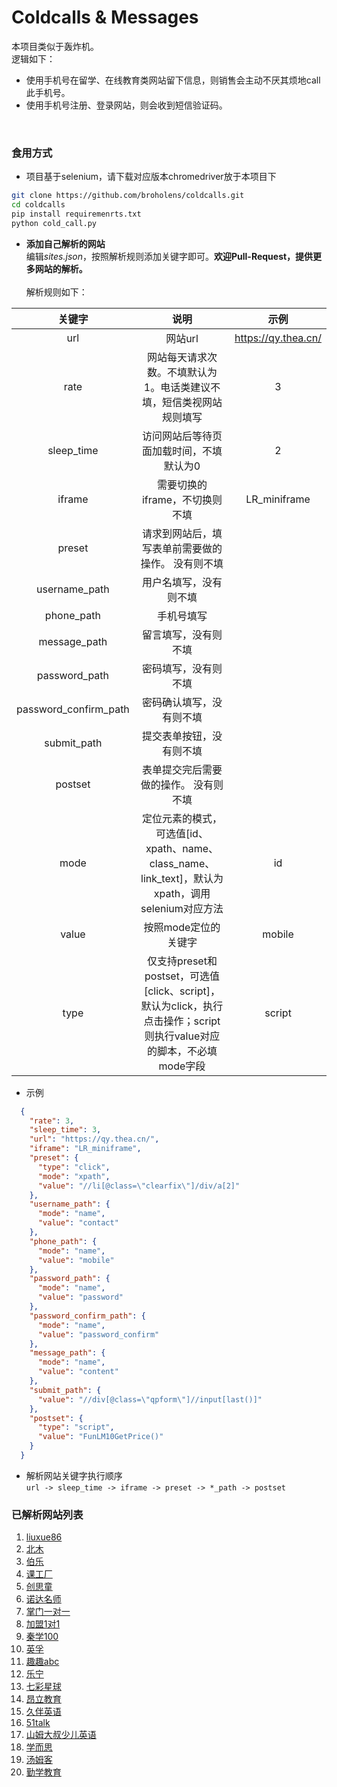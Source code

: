 # Coldcalls & Messages

本项目类似于轰炸机。<br>
逻辑如下：
- 使用手机号在留学、在线教育类网站留下信息，则销售会主动不厌其烦地call此手机号。
- 使用手机号注册、登录网站，则会收到短信验证码。
<br>

### 食用方式
- 项目基于selenium，请下载对应版本chromedriver放于本项目下
```bash
git clone https://github.com/broholens/coldcalls.git
cd coldcalls
pip install requiremenrts.txt
python cold_call.py
```
- **添加自己解析的网站**<br>
编辑*sites.json*，按照解析规则添加关键字即可。**欢迎Pull-Request，提供更多网站的解析。**<br><br>
解析规则如下：

| 关键字 | 说明 | 示例 |
| :-----: | :----: | :----: |
| url | 网站url | https://qy.thea.cn/ |
| rate | 网站每天请求次数。不填默认为1。电话类建议不填，短信类视网站规则填写 | 3 |
| sleep_time | 访问网站后等待页面加载时间，不填默认为0 | 2 |
| iframe | 需要切换的iframe，不切换则不填 | LR_miniframe |
| preset | 请求到网站后，填写表单前需要做的操作。 没有则不填|  |
| username_path | 用户名填写，没有则不填 |  |
| phone_path | 手机号填写 |  |
| message_path | 留言填写，没有则不填 |  |
| password_path | 密码填写，没有则不填 |  |
| password_confirm_path | 密码确认填写，没有则不填 |  |
| submit_path | 提交表单按钮，没有则不填 |  |
| postset | 表单提交完后需要做的操作。 没有则不填|  |
| mode | 定位元素的模式，可选值[id、xpath、name、class_name、link_text]，默认为xpath，调用selenium对应方法 | id |
| value | 按照mode定位的关键字 | mobile |
| type | 仅支持preset和postset，可选值[click、script]，默认为click，执行点击操作；script则执行value对应的脚本，不必填mode字段 | script |

- 示例
```json
  {
    "rate": 3,
    "sleep_time": 3,
    "url": "https://qy.thea.cn/",  
    "iframe": "LR_miniframe",
    "preset": {
      "type": "click",
      "mode": "xpath",
      "value": "//li[@class=\"clearfix\"]/div/a[2]"
    },
    "username_path": {
      "mode": "name",  
      "value": "contact"
    },
    "phone_path": {
      "mode": "name",
      "value": "mobile"
    },
    "password_path": {
      "mode": "name",
      "value": "password"
    },
    "password_confirm_path": {
      "mode": "name",
      "value": "password_confirm"
    },
    "message_path": {
      "mode": "name",
      "value": "content"
    },
    "submit_path": {
      "value": "//div[@class=\"qpform\"]//input[last()]"
    },
    "postset": {
      "type": "script",
      "value": "FunLM10GetPrice()"
    }
  }
```
- 解析网站关键字执行顺序<br>
`url -> sleep_time -> iframe -> preset -> *_path -> postset`

### 已解析网站列表

1. [liuxue86](https://www.liuxue86.com/)
2. [北木](http://www.beimu.com/school/)
3. [伯乐](http://www.bole.com/registerPage)
4. [课工厂](http://www.kgc.cn/zhuanti/cpjh_pc.shtml)
5. [创思童](http://www.gemstonecn.com/consociation.php)
6.  [诺达名师](http://qy.thea.cn/)
7. [掌门一对一](https://www.zhangmen.org/lp/sem)
8. [加盟1对1](http://zs.jiameng.com/goJmPriceBoard2.html)
9. [秦学100](http://fd1.qinxue100.com/index.html)
10. [英孚](https://www.ef.com.cn/englishfirst/kids/)
11. [趣趣abc](https://www.ququabc.com/offlinep.htm)
12. [乐宁](http://learning.learningedu.com.cn/)
13. [七彩星球](http://www.cctvqcxq.com/)
14. [昂立教育](http://www.onlychild.cn/)
15. [久伴英语](https://www.nicekid.com/register/nicekid-biteabc)
16. [51talk](http://www.51talk.com/landing/bdpz1_087737.html)
17. [山姆大叔少儿英语](http://www.unclesamedu.com/index.php)
18. [学而思](https://zt.xueersi.com/zaixian/pc-zhu-tiyanke/index.html)
19. [汤姆客](http://www.hellotom-edu.com/470)
20. [勤学教育](http://www.qinxue365.com/business/388.html)
<!--
[离线宝电话回拨--验证码](http://dwz.cn/1epV16)
1.  [创业盟](http://bdjy.zsyekuf.cn/pc/publicity1)
2.  [it61](http://www.it61.cn/coding-class/)
3.  [傲梦](https://all-dream.com/)
4.  [vipcode](https://www.vipcode.com/)
5.  [优学](http://www.ubxedu.com/course/)
6.  [码高](http://www.magaoedu.cn/)
7.  [小码王](http://www.xiaomawang.net/)
8.  [有渔](http://www.youyucode.com/)
9.  [达内](http://xa.ui.tedu.cn/baiduuipc/zh/)
10. [米德](https://www.midebc.cn/)
11. [趣码](http://xw7c8v4rx7ajxxvj.mikecrm.com/kiMGSiQ)
12. [百姓网](http://www.baixing.com/oz/verify/reg)
13. [58登陆](https://passport.58.com/login)
14. [58注册](https://passport.58.com/reg)
15. [快递100登陆](https://sso.kuaidi100.com/sso/authorize.do)
16. [快递100注册](https://sso.kuaidi100.com/sso/reg.jsp)
17. [鲸鱼小班](https://www.jingyuxiaoban.com/app/register)
18. [沪江](https://class.hujiang.com/)
19. [知网](http://my.cnki.net/Register/CommonRegister.aspx)
20. [建设](http://member.jianshe99.com/member/register.shtm)
21. [华图](http://v.huatu.com/newUser/reg.php)
22. [乐乐课堂](http://www.leleketang.com/login/register.php)
23. [赶考网](https://www.gankao.com/user/create)
24. [融易富](https://www.993261.com/account/register)
25. [恒丰优配](http://www.pz1997.com/register)
26. [教育联展网](https://www.thea.cn/zt/erjian/)
27. [无忧考网](https://user.51test.net/user/reg.html)
28. [高思教育](https://www.gaosiedu.com/#/loginCode)
29. [vipjr](https://www.vipjr.com/)
30. [千里马](http://www.qianlima.com/new/keywordzhuolu_invite.jsp)
31. [编程猫](https://hi.codemao.cn/v2)
-->